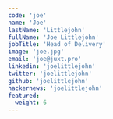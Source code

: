 ```yaml
---
code: 'joe'
name: 'Joe'
lastName: 'Littlejohn'
fullName: 'Joe Littlejohn'
jobTitle: 'Head of Delivery'
image: 'joe.jpg'
email: 'joe@juxt.pro'
linkedin: 'joelittlejohn'
twitter: 'joelittlejohn'
github: 'joelittlejohn'
hackernews: 'joelittlejohn'
featured:
  weight: 6
---
```

